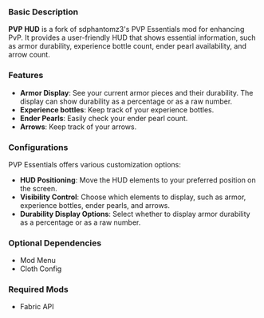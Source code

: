 ### Basic Description
**PVP HUD** is a fork of sdphantomz3's PVP Essentials mod for enhancing PvP. It provides a user-friendly HUD that shows essential information, such as armor durability, experience bottle count, ender pearl availability, and arrow count.

### Features
- **Armor Display**: See your current armor pieces and their durability. The display can show durability as a percentage or as a raw number.
- **Experience bottles**: Keep track of your experience bottles.
- **Ender Pearls**: Easily check your ender pearl count.
- **Arrows**: Keep track of your arrows.

### Configurations
PVP Essentials offers various customization options:
- **HUD Positioning**: Move the HUD elements to your preferred position on the screen.
- **Visibility Control**: Choose which elements to display, such as armor, experience bottles, ender pearls, and arrows.
- **Durability Display Options**: Select whether to display armor durability as a percentage or as a raw number.

### Optional Dependencies
- Mod Menu
- Cloth Config

### Required Mods
- Fabric API
